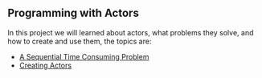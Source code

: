 Programming with Actors
-----------------------
In this project we will learned about actors, what problems they solve, and how to create and use them, the topics are:

* [A Sequential Time Consuming Problem](https://github.com/robsonoduarte/learn-scala/blob/master/pragmatic-scala/programming-with-actors/src/main/scala/br/com/mystudies/scala/ASequentialTimeConsumingProblem.scala)
* [Creating Actors](https://github.com/robsonoduarte/learn-scala/blob/master/pragmatic-scala/programming-with-actors/src/main/scala/br/com/mystudies/scala/CreatingActors.scala)
